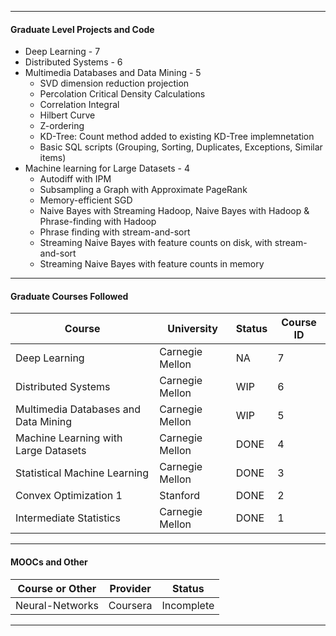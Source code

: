***
#### Graduate Level Projects and Code
* Deep Learning - 7
* Distributed Systems - 6
* Multimedia Databases and Data Mining - 5
  * SVD dimension reduction projection
  * Percolation Critical Density Calculations
  * Correlation Integral
  * Hilbert Curve
  * Z-ordering
  * KD-Tree: Count method added to existing KD-Tree implemnetation
  * Basic SQL scripts (Grouping, Sorting, Duplicates, Exceptions, Similar items)
* Machine learning for Large Datasets - 4
  * Autodiff with IPM
  * Subsampling a Graph with Approximate PageRank
  * Memory-efficient SGD
  * Naive Bayes with Streaming Hadoop, Naive Bayes with Hadoop & Phrase-finding with Hadoop
  * Phrase finding with stream-and-sort
  * Streaming Naive Bayes with feature counts on disk, with stream-and-sort
  * Streaming Naive Bayes with feature counts in memory
***
#### Graduate Courses Followed
 Course | University | Status | Course ID
------------------------- | ---------- | ------ | ----------
Deep Learning | Carnegie Mellon | NA | 7
Distributed Systems | Carnegie Mellon | WIP | 6
Multimedia Databases and Data Mining | Carnegie Mellon | WIP | 5
Machine Learning with Large Datasets | Carnegie Mellon | DONE | 4
Statistical Machine Learning | Carnegie Mellon | DONE | 3
Convex Optimization 1 | Stanford | DONE | 2
Intermediate Statistics | Carnegie Mellon | DONE | 1
***
#### MOOCs and Other
Course or Other | Provider | Status
----- | -------- | ------
Neural-Networks | Coursera | Incomplete
***
